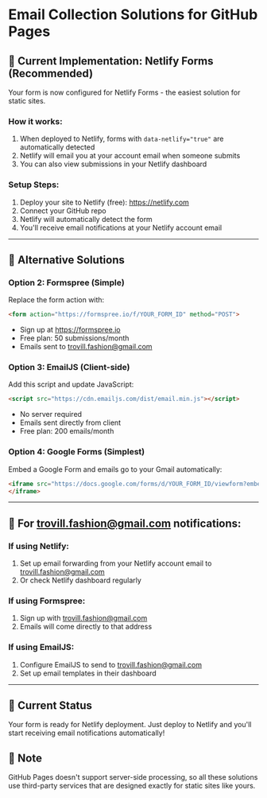 # Email Collection Solutions for GitHub Pages

## 🎯 **Current Implementation: Netlify Forms (Recommended)**

Your form is now configured for Netlify Forms - the easiest solution for static sites.

### How it works:
1. When deployed to Netlify, forms with `data-netlify="true"` are automatically detected
2. Netlify will email you at your account email when someone submits
3. You can also view submissions in your Netlify dashboard

### Setup Steps:
1. Deploy your site to Netlify (free): https://netlify.com
2. Connect your GitHub repo
3. Netlify will automatically detect the form
4. You'll receive email notifications at your Netlify account email

---

## 🔄 **Alternative Solutions**

### **Option 2: Formspree (Simple)**
Replace the form action with:
```html
<form action="https://formspree.io/f/YOUR_FORM_ID" method="POST">
```
- Sign up at https://formspree.io
- Free plan: 50 submissions/month
- Emails sent to trovill.fashion@gmail.com

### **Option 3: EmailJS (Client-side)**
Add this script and update JavaScript:
```html
<script src="https://cdn.emailjs.com/dist/email.min.js"></script>
```
- No server required
- Emails sent directly from client
- Free plan: 200 emails/month

### **Option 4: Google Forms (Simplest)**
Embed a Google Form and emails go to your Gmail automatically:
```html
<iframe src="https://docs.google.com/forms/d/YOUR_FORM_ID/viewform?embedded=true">
</iframe>
```

---

## 📧 **For trovill.fashion@gmail.com notifications:**

### If using Netlify:
1. Set up email forwarding from your Netlify account email to trovill.fashion@gmail.com
2. Or check Netlify dashboard regularly

### If using Formspree:
1. Sign up with trovill.fashion@gmail.com
2. Emails will come directly to that address

### If using EmailJS:
1. Configure EmailJS to send to trovill.fashion@gmail.com
2. Set up email templates in their dashboard

---

## 🚀 **Current Status**
Your form is ready for Netlify deployment. Just deploy to Netlify and you'll start receiving email notifications automatically!

## 📝 **Note**
GitHub Pages doesn't support server-side processing, so all these solutions use third-party services that are designed exactly for static sites like yours.